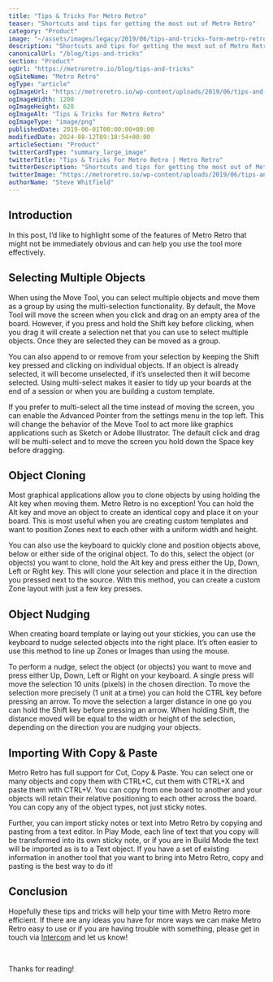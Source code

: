 ```yaml
---
title: "Tips & Tricks For Metro Retro"
teaser: "Shortcuts and tips for getting the most out of Metro Retro"
category: "Product"
image: "~/assets/images/legacy/2019/06/tips-and-tricks-form-metro-retro.png"
description: "Shortcuts and tips for getting the most out of Metro Retro"
canonicalUrl: "/blog/tips-and-tricks"
section: "Product"
ogUrl: "https://metroretro.io/blog/tips-and-tricks"
ogSiteName: "Metro Retro"
ogType: "article"
ogImageUrl: "https://metroretro.io/wp-content/uploads/2019/06/tips-and-tricks-form-metro-retro.png"
ogImageWidth: 1200
ogImageHeight: 628
ogImageAlt: "Tips & Tricks for Metro Retro"
ogImageType: "image/png"
publishedDate: 2019-06-01T00:00:00+00:00
modifiedDate: 2024-08-12T09:18:54+00:00
articleSection: "Product"
twitterCardType: "summary_large_image"
twitterTitle: "Tips & Tricks For Metro Retro | Metro Retro"
twitterDescription: "Shortcuts and tips for getting the most out of Metro Retro"
twitterImage: "https://metroretro.io/wp-content/uploads/2019/06/tips-and-tricks-form-metro-retro.png"
authorName: "Steve Whitfield"
---
```


## Introduction

In this post, I’d like to highlight some of the features of Metro Retro that might not be immediately obvious and can help you use the tool more effectively.

## Selecting Multiple Objects

When using the Move Tool, you can select multiple objects and move them as a group by using the multi-selection functionality. By default, the Move Tool will move the screen when you click and drag on an empty area of the board. However, if you press and hold the Shift key before clicking, when you drag it will create a selection net that you can use to select multiple objects. Once they are selected they can be moved as a group.

You can also append to or remove from your selection by keeping the Shift key pressed and clicking on individual objects. If an object is already selected, it will become unselected, if it’s unselected then it will become selected. Using multi-select makes it easier to tidy up your boards at the end of a session or when you are building a custom template.

If you prefer to multi-select all the time instead of moving the screen, you can enable the Advanced Pointer from the settings menu in the top left. This will change the behavior of the Move Tool to act more like graphics applications such as Sketch or Adobe Illustrator. The default click and drag will be multi-select and to move the screen you hold down the Space key before dragging.

## Object Cloning

Most graphical applications allow you to clone objects by using holding the Alt key when moving them. Metro Retro is no exception! You can hold the Alt key and move an object to create an identical copy and place it on your board. This is most useful when you are creating custom templates and want to position Zones next to each other with a uniform width and height.

You can also use the keyboard to quickly clone and position objects above, below or either side of the original object. To do this, select the object (or objects) you want to clone, hold the Alt key and press either the Up, Down, Left or Right key. This will clone your selection and place it in the direction you pressed next to the source. With this method, you can create a custom Zone layout with just a few key presses.

## Object Nudging

When creating board template or laying out your stickies, you can use the keyboard to nudge selected objects into the right place. It’s often easier to use this method to line up Zones or Images than using the mouse.

To perform a nudge, select the object (or objects) you want to move and press either Up, Down, Left or Right on your keyboard. A single press will move the selection 10 units (pixels) in the chosen direction. To move the selection more precisely (1 unit at a time) you can hold the CTRL key before pressing an arrow. To move the selection a larger distance in one go you can hold the Shift key before pressing an arrow. When holding Shift, the distance moved will be equal to the width or height of the selection, depending on the direction you are nudging your objects.

## Importing With Copy & Paste

Metro Retro has full support for Cut, Copy & Paste. You can select one or many objects and copy them with CTRL+C, cut them with CTRL+X and paste them with CTRL+V. You can copy from one board to another and your objects will retain their relative positioning to each other across the board. You can copy any of the object types, not just sticky notes.

Further, you can import sticky notes or text into Metro Retro by copying and pasting from a text editor. In Play Mode, each line of text that you copy will be transformed into its own sticky note, or if you are in Build Mode the text will be imported as is to a Text object. If you have a set of existing information in another tool that you want to bring into Metro Retro, copy and pasting is the best way to do it!

## Conclusion

Hopefully these tips and tricks will help your time with Metro Retro more efficient. If there are any ideas you have for more ways we can make Metro Retro easy to use or if you are having trouble with something, please get in touch via [Intercom](/blog/tips-and-tricks#Intercom) and let us know!

‍

Thanks for reading!

‍

